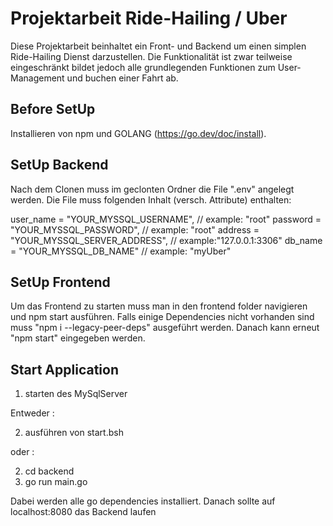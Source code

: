 # Projektarbeit Ride-Hailing / Uber

Diese Projektarbeit beinhaltet ein Front- und Backend um einen simplen Ride-Hailing Dienst darzustellen.
Die Funktionalität ist zwar teilweise eingeschränkt bildet jedoch alle grundlegenden Funktionen zum User-Management und buchen einer Fahrt ab.

## Before SetUp

Installieren von npm und GOLANG (https://go.dev/doc/install). 

## SetUp Backend

Nach dem Clonen muss im geclonten Ordner die File ".env" angelegt werden. Die File muss folgenden Inhalt (versch. Attribute) enthalten:

user_name = "YOUR_MYSSQL_USERNAME",         // example: "root"
password = "YOUR_MYSSQL_PASSWORD",          // example: "root"
address = "YOUR_MYSSQL_SERVER_ADDRESS",     // example:"127.0.0.1:3306"
db_name = "YOUR_MYSSQL_DB_NAME"             // example: "myUber"


## SetUp Frontend
Um das Frontend zu starten muss man in den frontend folder navigieren und npm start ausführen.
Falls einige Dependencies nicht vorhanden sind muss "npm i --legacy-peer-deps" ausgeführt werden.
Danach kann erneut "npm start" eingegeben werden. 


## Start Application

1. starten des MySqlServer

Entweder :

2. ausführen von start.bsh

oder :

2. cd backend
3. go run main.go

Dabei werden alle go dependencies installiert. 
Danach sollte auf localhost:8080 das Backend laufen




